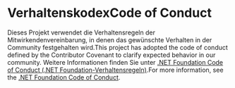 # <a name="code-of-conduct"></a><span data-ttu-id="99479-101">Verhaltenskodex</span><span class="sxs-lookup"><span data-stu-id="99479-101">Code of Conduct</span></span>

<span data-ttu-id="99479-102">Dieses Projekt verwendet die Verhaltensregeln der Mitwirkendenvereinbarung, in denen das gewünschte Verhalten in der Community festgehalten wird.</span><span class="sxs-lookup"><span data-stu-id="99479-102">This project has adopted the code of conduct defined by the Contributor Covenant to clarify expected behavior in our community.</span></span>
<span data-ttu-id="99479-103">Weitere Informationen finden Sie unter [.NET Foundation Code of Conduct (.NET Foundation-Verhaltensregeln)](https://dotnetfoundation.org/code-of-conduct).</span><span class="sxs-lookup"><span data-stu-id="99479-103">For more information, see the [.NET Foundation Code of Conduct](https://dotnetfoundation.org/code-of-conduct).</span></span>
